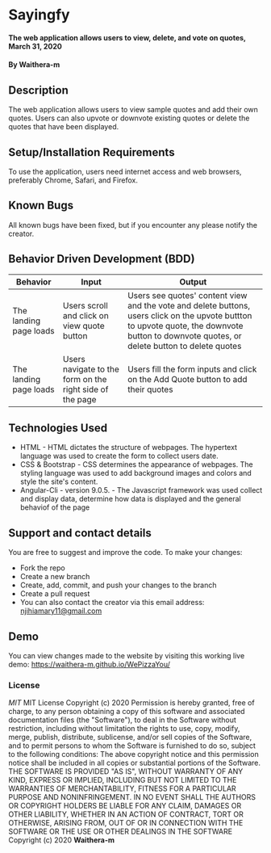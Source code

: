 # Sayingfy
#### The web application allows users to view, delete, and vote on quotes, March 31, 2020 
#### By **Waithera-m**
## Description
The web application allows users to view sample quotes and add their own quotes. Users can also upvote or downvote existing quotes or delete the quotes that have been displayed. 
## Setup/Installation Requirements
To use the application, users need internet access and web browsers, preferably  Chrome, Safari, and Firefox.
## Known Bugs
All known bugs have been fixed, but if you encounter any please notify the creator.
## Behavior Driven Development (BDD)
|Behavior             |Input                                           |Output                                                      |
|-----------------------|-------------------------------------------|------------------------------------------------------------|
|The landing page loads |Users scroll and click on view quote button|Users see quotes' content view and the vote and delete buttons, users click on the upvote buttton to upvote quote, the downvote button to downvote quotes, or delete button to delete quotes|
|The landing page loads|Users navigate to the form on the right side of the page|Users fill the form inputs and click on the Add Quote button to add their quotes|
## Technologies Used
* HTML - HTML dictates the structure of webpages. The hypertext language was used to create the form to collect users date. 
* CSS & Bootstrap - CSS determines the appearance of webpages. The styling language was used to add background images and colors and style the site's content.
* Angular-Cli - version 9.0.5. -  The Javascript framework was used collect and display data, determine how data is displayed and the general behaviof of the page
## Support and contact details
You are free to suggest and improve the code. To make your changes:
* Fork the repo
* Create a new branch
* Create, add, commit, and push your changes to the branch
* Create a pull request
* You can also contact the creator via this email address: njihiamary11@gmail.com
## Demo
You can view changes made to the website by visiting this working live demo: https://waithera-m.github.io/WePizzaYou/
### License
*MIT*
MIT License Copyright (c) 2020 Permission is hereby granted, free of charge, to any person obtaining a copy of this software and associated documentation files (the "Software"), to deal in the Software without restriction, including without limitation the rights to use, copy, modify, merge, publish, distribute, sublicense, and/or sell copies of the Software, and to permit persons to whom the Software is furnished to do so, subject to the following conditions: The above copyright notice and this permission notice shall be included in all copies or substantial portions of the Software. THE SOFTWARE IS PROVIDED "AS IS", WITHOUT WARRANTY OF ANY KIND, EXPRESS OR IMPLIED, INCLUDING BUT NOT LIMITED TO THE WARRANTIES OF MERCHANTABILITY, FITNESS FOR A PARTICULAR PURPOSE AND NONINFRINGEMENT. IN NO EVENT SHALL THE AUTHORS OR COPYRIGHT HOLDERS BE LIABLE FOR ANY CLAIM, DAMAGES OR OTHER LIABILITY, WHETHER IN AN ACTION OF CONTRACT, TORT OR OTHERWISE, ARISING FROM, OUT OF OR IN CONNECTION WITH THE SOFTWARE OR THE USE OR OTHER DEALINGS IN THE SOFTWARE
Copyright (c) 2020 **Waithera-m**
